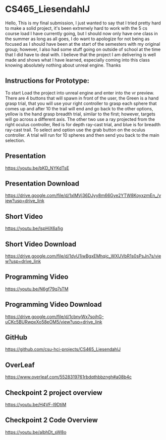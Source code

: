 # CS465_LiesendahlJ

Hello, This is my final submission, I just wanted to say that I tried pretty hard to make a solid project, it's been extremely hard to work with the 5 cs course load I have currently going, but I should now only have one class in the summer as long as all goes, I do want to apologize for not being as focused as I should have been at the start of the semesters with my original group; however, I also had some stuff going on outside of school at the time that I did have to deal with. I believe that the project I am delivering is well made and shows what I have learned, especially coming into this class knowing absolutely nothing about unreal engine. Thanks

## Instructions for Prototype:
To start
Load the project into unreal engine and enter into the vr preview.
There are 4 buttons that will spawn in front of the user, the Green is a hand grasp trial, that you will use your right controller to grasp each sphere that comes up and after 10 the trail will end and go back to the other options, yellow is the hand grasp breadth trial, similar to the first; however, targets will go across a different axis. The other two use a ray projected from the right oculus controller, Red is for depth ray-cast trial, and blue is for breadth ray-cast trail. To select and option use the grab button on the oculus controller. A trial will run for 10 spheres and then send you back to the main selection.

## Presentation
https://youtu.be/bKD_NYKdTsE

## Presentation Download
https://drive.google.com/file/d/1xlMVj36DJyy8m66Gye2YTW8KoyxzmEn_/view?usp=drive_link

## Short Video
https://youtu.be/lspHiX6a1ig

## Short Video Download
https://drive.google.com/file/d/1dyU1iwBgxEMhqic_WXUVbR1s0sPsJn7s/view?usp=drive_link

## Programming Video
https://youtu.be/N6gf79q7sTM

## Programming Video Download
https://drive.google.com/file/d/1cbnyWx7sojhG-uCKc5BURwpxXo58eOM5/view?usp=drive_link

## GitHub
https://github.com/csu-hci-projects/CS465_LiesendahlJ

## OverLeaf
https://www.overleaf.com/5528319761rbdqthbbzngh#a08b4c

## Checkpoint 2 project overview
https://youtu.be/H4VF-l9DtiM

## Checkpoint 2 Code Overview
https://youtu.be/albhDt_sW8o

